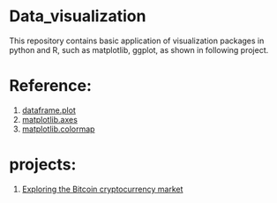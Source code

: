 # Data_visualization

This repository contains basic application of visualization packages in python and R, such as matplotlib, ggplot, as shown in following project.

# Reference:
1. [dataframe.plot](http://pandas.pydata.org/pandas-docs/version/0.13/visualization.html)
2. [matplotlib.axes](https://matplotlib.org/api/axes_api.html#axis-limits)
3. [matplotlib.colormap](https://matplotlib.org/devdocs/api/pyplot_summary.html)



# projects:
1. [Exploring the Bitcoin cryptocurrency market]()
